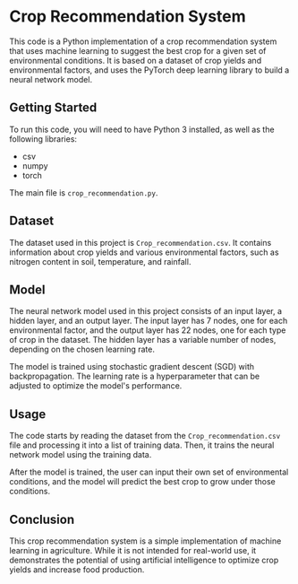 # Crop Recommendation System

This code is a Python implementation of a crop recommendation system that uses machine learning to suggest the best crop for a given set of environmental conditions. It is based on a dataset of crop yields and environmental factors, and uses the PyTorch deep learning library to build a neural network model.

## Getting Started

To run this code, you will need to have Python 3 installed, as well as the following libraries:

-   csv
-   numpy
-   torch

The main file is `crop_recommendation.py`.

## Dataset

The dataset used in this project is `Crop_recommendation.csv`. It contains information about crop yields and various environmental factors, such as nitrogen content in soil, temperature, and rainfall.

## Model

The neural network model used in this project consists of an input layer, a hidden layer, and an output layer. The input layer has 7 nodes, one for each environmental factor, and the output layer has 22 nodes, one for each type of crop in the dataset. The hidden layer has a variable number of nodes, depending on the chosen learning rate.

The model is trained using stochastic gradient descent (SGD) with backpropagation. The learning rate is a hyperparameter that can be adjusted to optimize the model's performance.

## Usage

The code starts by reading the dataset from the `Crop_recommendation.csv` file and processing it into a list of training data. Then, it trains the neural network model using the training data.

After the model is trained, the user can input their own set of environmental conditions, and the model will predict the best crop to grow under those conditions.

## Conclusion

This crop recommendation system is a simple implementation of machine learning in agriculture. While it is not intended for real-world use, it demonstrates the potential of using artificial intelligence to optimize crop yields and increase food production.
